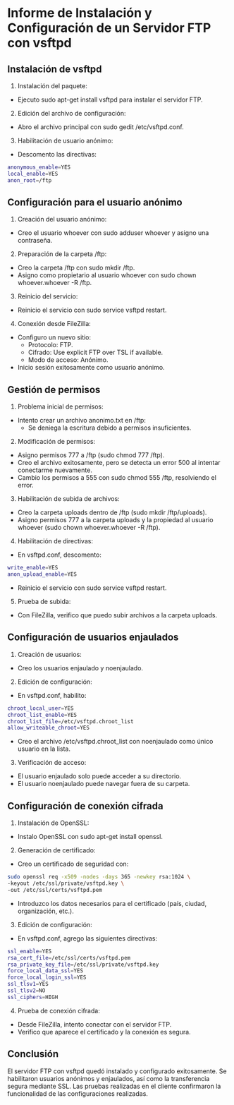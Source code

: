 # Informe de Instalación y Configuración de un Servidor FTP con vsftpd

## Instalación de vsftpd

1. Instalación del paquete:

- Ejecuto sudo apt-get install vsftpd para instalar el servidor FTP.

2. Edición del archivo de configuración:

- Abro el archivo principal con sudo gedit /etc/vsftpd.conf.

3. Habilitación de usuario anónimo:

- Descomento las directivas:

```bash
anonymous_enable=YES
local_enable=YES
anon_root=/ftp
```

## Configuración para el usuario anónimo

1. Creación del usuario anónimo:

- Creo el usuario whoever con sudo adduser whoever y asigno una contraseña.

2. Preparación de la carpeta /ftp:

- Creo la carpeta /ftp con sudo mkdir /ftp.
- Asigno como propietario al usuario whoever con sudo chown whoever.whoever -R /ftp.

3. Reinicio del servicio:

- Reinicio el servicio con sudo service vsftpd restart.

4. Conexión desde FileZilla:

- Configuro un nuevo sitio:
  - Protocolo: FTP.
  - Cifrado: Use explicit FTP over TSL if available.
  - Modo de acceso: Anónimo.
- Inicio sesión exitosamente como usuario anónimo.

## Gestión de permisos

1. Problema inicial de permisos:

- Intento crear un archivo anonimo.txt en /ftp:
  - Se deniega la escritura debido a permisos insuficientes.

2. Modificación de permisos:

- Asigno permisos 777 a /ftp (sudo chmod 777 /ftp).
- Creo el archivo exitosamente, pero se detecta un error 500 al intentar conectarme nuevamente.
- Cambio los permisos a 555 con sudo chmod 555 /ftp, resolviendo el error.

3. Habilitación de subida de archivos:

- Creo la carpeta uploads dentro de /ftp (sudo mkdir /ftp/uploads).
- Asigno permisos 777 a la carpeta uploads y la propiedad al usuario whoever (sudo chown whoever.whoever -R /ftp).

4. Habilitación de directivas:

- En vsftpd.conf, descomento:

```bash
write_enable=YES
anon_upload_enable=YES
```

- Reinicio el servicio con sudo service vsftpd restart.

5. Prueba de subida:

- Con FileZilla, verifico que puedo subir archivos a la carpeta uploads.

## Configuración de usuarios enjaulados

1. Creación de usuarios:

- Creo los usuarios enjaulado y noenjaulado.

2. Edición de configuración:

- En vsftpd.conf, habilito:

```bash
chroot_local_user=YES
chroot_list_enable=YES
chroot_list_file=/etc/vsftpd.chroot_list
allow_writeable_chroot=YES
```

- Creo el archivo /etc/vsftpd.chroot_list con noenjaulado como único usuario en la lista.

3. Verificación de acceso:

- El usuario enjaulado solo puede acceder a su directorio.
- El usuario noenjaulado puede navegar fuera de su carpeta.

## Configuración de conexión cifrada

1. Instalación de OpenSSL:

- Instalo OpenSSL con sudo apt-get install openssl.

2. Generación de certificado:

- Creo un certificado de seguridad con:

```bash
sudo openssl req -x509 -nodes -days 365 -newkey rsa:1024 \
-keyout /etc/ssl/private/vsftpd.key \
-out /etc/ssl/certs/vsftpd.pem
```

- Introduzco los datos necesarios para el certificado (país, ciudad, organización, etc.).

3. Edición de configuración:

- En vsftpd.conf, agrego las siguientes directivas:

```bash
ssl_enable=YES
rsa_cert_file=/etc/ssl/certs/vsftpd.pem
rsa_private_key_file=/etc/ssl/private/vsftpd.key
force_local_data_ssl=YES
force_local_login_ssl=YES
ssl_tlsv1=YES
ssl_tlsv2=NO
ssl_ciphers=HIGH
```

4. Prueba de conexión cifrada:

- Desde FileZilla, intento conectar con el servidor FTP.
- Verifico que aparece el certificado y la conexión es segura.

## Conclusión

El servidor FTP con vsftpd quedó instalado y configurado exitosamente. Se habilitaron usuarios anónimos y enjaulados, así como la transferencia segura mediante SSL. Las pruebas realizadas en el cliente confirmaron la funcionalidad de las configuraciones realizadas.
